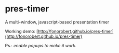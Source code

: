 pres-timer
==========

A multi-window, javascript-based presentation timer


Working demo: [http://fonorobert.github.io/pres-timer](http://fonorobert.github.io/pres-timer)

Ps.: *enable popups to make it work.*
